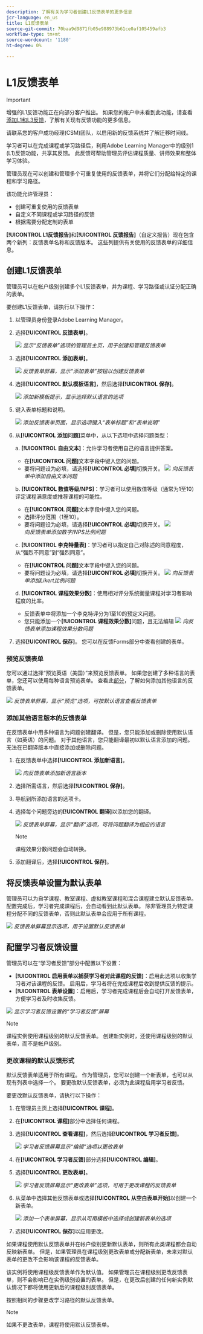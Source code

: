 ```yaml
---
description: 了解有关为学习者创建L1反馈表单的更多信息
jcr-language: en_us
title: L1反馈表单
source-git-commit: 70baa9d9871fb05e988973b61ce0af105459afb3
workflow-type: tm+mt
source-wordcount: '1180'
ht-degree: 0%

---
```



# L1反馈表单

>[!IMPORTANT]
>
>增强的L1反馈功能正在向部分客户推出。 如果您的帐户中未看到此功能，请查看[添加L1和L3反馈](/help/migrated/administrators/feature-summary/courses.md#add-l1-and-l3-feedback)，了解有关现有反馈功能的更多信息。
>
>请联系您的客户成功经理(CSM)团队，以启用新的反馈系统并了解迁移时间线。

学习者可以在完成课程或学习路径后，利用Adobe Learning Manager中的级别1 (L1)反馈功能，共享其反馈。 此反馈可帮助管理员评估课程质量、讲师效果和整体学习体验。

管理员现在可以创建和管理多个可重复使用的反馈表单，并将它们分配给特定的课程和学习路径。

该功能允许管理员：

* 创建可重复使用的反馈表单
* 自定义不同课程或学习路径的反馈
* 根据需要分配定制的表单

**[!UICONTROL L1反馈报告]**&#x200B;和&#x200B;**[!UICONTROL 反馈报告]**（自定义报告）现在包含两个新列：反馈表单名称和反馈版本。 这些列提供有关使用的反馈表单的详细信息。

## 创建L1反馈表单

管理员可以在帐户级别创建多个L1反馈表单，并为课程、学习路径或认证分配正确的表单。

要创建L1反馈表单，请执行以下操作：

1. 以管理员身份登录Adobe Learning Manager。
2. 选择&#x200B;**[!UICONTROL 反馈表单]**。

   ![](assets/feedback-form.png)
   _显示“反馈表单”选项的管理员主页，用于创建和管理反馈表单_
3. 选择&#x200B;**[!UICONTROL 添加表单]**。

   ![](assets/add-form.png)
   _反馈表单屏幕，显示“添加表单”按钮以创建反馈表单_
4. 选择&#x200B;**[!UICONTROL 默认模板语言]**，然后选择&#x200B;**[!UICONTROL 保存]**。

   ![](assets/default.png)
   _添加新模板提示，显示选择默认语言的选项_
5. 键入表单标题和说明。

   ![](assets/field-name.png)
   _添加反馈表单页面，显示选项键入“表单标题”和“表单说明”_
6. 从&#x200B;**[!UICONTROL 添加问题]**&#x200B;菜单中，从以下选项中选择问题类型：

   a. **[!UICONTROL 自由文本]**：允许学习者使用自己的语言提供答案。

   * 在&#x200B;**[!UICONTROL 问题]**&#x200B;文本字段中键入您的问题。
   * 要将问题设为必填，请选择&#x200B;**[!UICONTROL 必填]**&#x200B;切换开关。
     ![](assets/free-text.png)
     _向反馈表单中添加自由文本问题_

   b. **[!UICONTROL 数值等级/NPS]**：学习者可以使用数值等级（通常为1至10）评定课程满意度或推荐课程的可能性。

   * 在&#x200B;**[!UICONTROL 问题]**&#x200B;文本字段中键入您的问题。
   * 选择评分范围（1至10）。
   * 要将问题设为必填，请选择&#x200B;**[!UICONTROL 必填]**&#x200B;切换开关。
     ![](assets/numerical.png)\
     _向反馈表单添加数字/NPS比例问题_

   c. **[!UICONTROL 李克特量表]**：学习者可以指定自己对陈述的同意程度，从“强烈不同意”到“强烈同意”。

   * 在&#x200B;**[!UICONTROL 问题]**&#x200B;文本字段中键入您的问题。
   * 要将问题设为必填，请选择&#x200B;**[!UICONTROL 必填]**&#x200B;切换开关。
     ![](assets/likert.png)
     _向反馈表单添加Likert比例问题_

   d. **[!UICONTROL 课程效果分数]**：使用相对评分系统衡量课程对学习者影响程度的比率。

   * 反馈表单中将添加一个李克特评分为1至10的预定义问题。
   * 您只能添加一个&#x200B;**[!UICONTROL 课程效果分数]**&#x200B;问题，且无法编辑
     ![](assets/course-effective.png)
     _向反馈表单添加课程效果分数问题_
7. 选择&#x200B;**[!UICONTROL 保存]**。 您可以在反馈Forms部分中查看创建的表单。

### 预览反馈表单

您可以通过选择“预览英语（美国）”来预览反馈表单。 如果您创建了多种语言的表单，您还可以使用每种语言预览表单。 查看此[部分](/help/migrated/administrators/feature-summary/l1-feedback-form.md#add-feedback-forms-in-other-languages)，了解如何添加其他语言的反馈表单。

![](assets/preview.png)
_反馈表单屏幕，显示“预览”选项，可按默认语言查看反馈表单_

### 添加其他语言版本的反馈表单

在反馈表单中用多种语言为问题创建翻译。 但是，您只能添加或删除使用默认语言（如英语）的问题。 对于其他语言，您只能翻译最初以默认语言添加的问题。 无法在已翻译版本中直接添加或删除问题。

1. 在反馈表单中选择&#x200B;**[!UICONTROL 添加新语言]**。

   ![](assets/add-new-language.png)
   _向反馈表单添加新语言版本_
2. 选择所需语言，然后选择&#x200B;**[!UICONTROL 保存]**。
3. 导航到所添加语言的选项卡。
4. 选择每个问题旁边的&#x200B;**[!UICONTROL 翻译]**&#x200B;以添加您的翻译。

   ![](assets/translate.png)
   _反馈表单屏幕，显示“翻译”选项，可将问题翻译为相应的语言_

   >[!NOTE]
   >
   >课程效果分数问题会自动转换。

5. 添加翻译后，选择&#x200B;**[!UICONTROL 保存]**。

## 将反馈表单设置为默认表单

管理员可以为自学课程、教室课程、虚拟教室课程和混合课程建立默认反馈表单。 配置完成后，学习者完成课程后，会自动看到此默认表单。 除非管理员为特定课程分配不同的反馈表单，否则此默认表单会应用于所有课程。

![](assets/set-as-default.png)
_反馈表单屏幕显示选项，用于设置默认反馈表单_

## 配置学习者反馈设置

管理员可以在“学习者反馈”部分中配置以下设置：

* **[!UICONTROL 启用表单以捕获学习者对此课程的反馈]**：启用此选项以收集学习者对该课程的反馈。 启用后，学习者将在完成课程后收到提供反馈的提示。
* **[!UICONTROL 表单设置]**：启用后，学习者完成课程后会自动打开反馈表单，方便学习者及时收集反馈。

![](assets/course-settigs.png)
_显示学习者反馈设置的“学习者反馈”屏幕_

>[!NOTE]
>
>课程实例使用课程级别的默认反馈表单。 创建新实例时，还使用课程级别的默认表单，而不是帐户级别。

### 更改课程的默认反馈形式

默认反馈表单适用于所有课程。 作为管理员，您可以创建一个新表单，也可以从现有列表中选择一个。 要更改默认反馈表单，必须为此课程启用学习者反馈。

要更改默认反馈表单，请执行以下操作：

1. 在管理员主页上选择&#x200B;**[!UICONTROL 课程]**。
2. 在&#x200B;**[!UICONTROL 课程]**&#x200B;部分中选择任何课程。
3. 选择&#x200B;**[!UICONTROL 查看课程]**，然后选择&#x200B;**[!UICONTROL 学习者反馈]**。

   ![](assets/edit-form.png)
   _学习者反馈屏幕显示“编辑”选项以更改表单_
4. 在&#x200B;**[!UICONTROL 学习者反馈]**&#x200B;部分选择&#x200B;**[!UICONTROL 编辑]**。
5. 选择&#x200B;**[!UICONTROL 更改表单]**。

   ![](assets/change-form.png)
   _学习者反馈屏幕显示“更改表单”选项，可用于更改课程的反馈表单_
6. 从菜单中选择其他反馈表单或选择&#x200B;**[!UICONTROL 从空白表单开始]**&#x200B;以创建一个新表单。

   ![](assets/pick.png)
   _添加一个表单屏幕，显示从可用模板中选择或创建新表单的选项_
7. 选择&#x200B;**[!UICONTROL 保存]**&#x200B;以应用更改。

如果课程使用默认反馈表单并在帐户级别更新默认表单，则所有此类课程都会自动反映新表单。 但是，如果管理员在课程级别更改表单或分配新表单，未来对默认表单的更改不会影响该课程的反馈表单。

该实例将使用课程级反馈表单作为默认值。 如果管理员在课程级别更改反馈表单，则不会影响已在实例级别设置的表单。 但是，在更改后创建的任何新实例默认情况下都将使用更新后的课程级别反馈表单。

按照相同的步骤更改学习路径的默认反馈表单。

>[!NOTE]
>
>如果不更改表单，课程将使用默认反馈表单。



